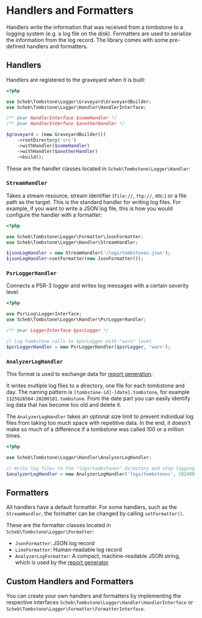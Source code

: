 Handlers and Formatters
=======================

Handlers write the information that was received from a tombstone to a logging system (e.g. a log file on the disk).
Formatters are used to serialize the information from the log record. The library comes with some pre-defined handlers
and formatters.

Handlers
--------

Handlers are registered to the graveyard when it is built:

```php
<?php

use Scheb\Tombstone\Logger\Graveyard\GraveyardBuilder;
use Scheb\Tombstone\Logger\Handler\HandlerInterface;

/** @var HandlerInterface $someHandler */
/** @var HandlerInterface $anotherHandler */

$graveyard = (new GraveyardBuilder())
    ->rootDirectory('src')
    ->withHandler($someHandler)
    ->withHandler($anotherHandler)
    ->build();
```

These are the handler classes located in `Scheb\Tombstone\Logger\Handler`:

### `StreamHandler`

Takes a stream resource, stream identifier (`file://`, `ftp://`, etc.) or a file path as the target. This is the
standard handler for writing log files. For example, if you want to write a JSON log file, this is how you would
configure the handler with a formatter:

```php
<?php

use Scheb\Tombstone\Logger\Formatter\JsonFormatter;
use Scheb\Tombstone\Logger\Handler\StreamHandler;

$jsonLogHandler = new StreamHandler('/logs/tombstones.json');
$jsonLogHandler->setFormatter(new JsonFormatter());
```

### `PsrLoggerHandler`

Connects a PSR-3 logger and writes log messages with a certain severity level.

```php
<?php

use Psr\Log\LoggerInterface;
use Scheb\Tombstone\Logger\Handler\PsrLoggerHandler;

/** @var LoggerInterface $psrLogger */

// Log tombstone calls to $psrLogger with "warn" level
$psrLoggerHandler = new PsrLoggerHandler($psrLogger, 'warn');
```

### `AnalyzerLogHandler`

This format is used to exchange data for [report generation](../analyzer/index.md).

It writes multiple log files to a directory, one file for each tombstone and day. The naming pattern is
`[tombstone-id]-[date].tombstone`, for example `1325626564-20200101.tombstone`. From the date part you can easily
identify log data that has become too old and delete it.

The `AnalyzerLogHandler` takes an optional size limit to prevent individual log files from taking too much space with
repetitive data. In the end, it doesn't make so much of a difference if a tombstone was called 100 or a million times.

```php
<?php

use Scheb\Tombstone\Logger\Handler\AnalyzerLogHandler;

// Write log files to the "logs/tombstones" directory and stop logging to a file when it reaches 100kB
$analyzerLogHandler = new AnalyzerLogHandler('logs/tombstones', 102400);
```

Formatters
----------

All handlers have a default formatter. For some handlers, such as the `StreamHandler`, the formatter can be changed by
calling `setFormatter()`.

These are the formatter classes located in `Scheb\Tombstone\Logger\Formatter`:

- `JsonFormatter`: JSON log record
- `LineFormatter`: Human-readable log record
- `AnalyzerLogFormatter`: A compact, machine-readable JSON string, which is used by the
  [report generator](../analyzer/index.md)

Custom Handlers and Formatters
------------------------------

You can create your own handlers and formatters by implementing the respective interfaces
`Scheb\Tombstone\Logger\Handler\HandlerInterface` or `Scheb\Tombstone\Logger\Formatter\FormatterInterface`.
